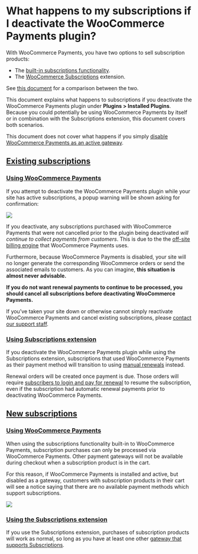 # What happens to my subscriptions if I deactivate the WooCommerce Payments plugin?

With WooCommerce Payments, you have two options to sell subscription products:

*   The [built-in subscriptions functionality](https://woocommerce.com/document/payments/subscriptions/).
*   The [WooCommerce Subscriptions](https://woocommerce.com/products/woocommerce-subscriptions/) extension.

See [this document](https://woocommerce.com/document/payments/subscriptions/comparison/) for a comparison between the two.

This document explains what happens to subscriptions if you deactivate the WooCommerce Payments plugin under **Plugins > Installed Plugins**. Because you could potentially be using WooCommerce Payments by itself or in combination with the Subscriptions extension, this document covers both scenarios.

This document does not cover what happens if you simply [disable WooCommerce Payments as an active gateway](https://woocommerce.com/document/woocommerce-payments/built-in-subscriptions/disable-gateway/).

## [Existing subscriptions](#existing-subscriptions)

### [Using WooCommerce Payments](#existing-subscriptions-using-woocommerce-payments)

If you attempt to deactivate the WooCommerce Payments plugin while your site has active subscriptions, a popup warning will be shown asking for confirmation:

![](https://woocommerce.com/wp-content/uploads/2022/12/image-65.png)

If you deactivate, any subscriptions purchased with WooCommerce Payments that were not cancelled prior to the plugin being deactivated _will continue to collect payments from customers_. This is due to the the [off-site billing engine](https://woocommerce.com/document/payments/subscriptions/comparison/#billing-engine) that WooCommerce Payments uses.

Furthermore, because WooCommerce Payments is disabled, your site will no longer generate the corresponding WooCommerce orders or send the associated emails to customers. As you can imagine, **this situation is almost never advisable.**

**If you do not want renewal payments to continue to be processed, you should cancel all subscriptions before deactivating WooCommerce Payments.**

If you’ve taken your site down or otherwise cannot simply reactivate WooCommerce Payments and cancel existing subscriptions, please [contact our support staff](https://woocommerce.com/my-account/create-a-ticket/).

### [Using Subscriptions extension](#existing-subscriptions-using-subscriptions-extension)

If you deactivate the WooCommerce Payments plugin while using the Subscriptions extension, subscriptions that used WooCommerce Payments as their payment method will transition to using [manual renewals](https://woocommerce.com/document/subscriptions/renewal-process/#section-2) instead.

Renewal orders will be created once payment is due. Those orders will require [subscribers to login and pay for renewal](https://woocommerce.com/document/subscriptions/renewal-process/#section-4) to resume the subscription, even if the subscription had automatic renewal payments prior to deactivating WooCommerce Payments.

## [New subscriptions](#new-subscriptions)

### [Using WooCommerce Payments](#new-subscriptions-using-woocommerce-payments)

When using the subscriptions functionality built-in to WooCommerce Payments, subscription purchases can only be processed via WooCommerce Payments. Other payment gateways will not be available during checkout when a subscription product is in the cart.

For this reason, if WooCommerce Payments is installed and active, but disabled as a gateway, customers with subscription products in their cart will see a notice saying that there are no available payment methods which support subscriptions.

![](https://woocommerce.com/wp-content/uploads/2022/12/Screenshot-taken-on-2022-12-02-at-16.15.36-UTC@2x.png)

### [Using the Subscriptions extension](#new-subscriptions-using-the-subscriptions-extension)

If you use the Subscriptions extension, purchases of subscription products will work as normal, so long as you have at least one other [gateway that supports Subscriptions](https://woocommerce.com/document/subscriptions/payment-gateways/).